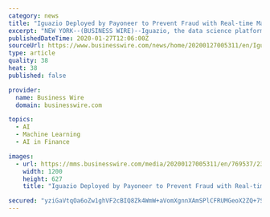 ```yaml
---
category: news
title: "Iguazio Deployed by Payoneer to Prevent Fraud with Real-time Machine Learning"
excerpt: "NEW YORK--(BUSINESS WIRE)--Iguazio, the data science platform for real time machine learning applications, today announced that Payoneer, the digital payment platform empowering businesses around the world to grow globally, has selected Iguazio’s platform to provide its 4 million customers with a safer payment experience. By deploying Iguazio ..."
publishedDateTime: 2020-01-27T12:06:00Z
sourceUrl: https://www.businesswire.com/news/home/20200127005311/en/Iguazio-Deployed-Payoneer-Prevent-Fraud-Real-time-Machine
type: article
quality: 38
heat: 38
published: false

provider:
  name: Business Wire
  domain: businesswire.com

topics:
  - AI
  - Machine Learning
  - AI in Finance

images:
  - url: https://mms.businesswire.com/media/20200127005311/en/769537/23/Iguazio+logo+light+png.jpg
    width: 1200
    height: 627
    title: "Iguazio Deployed by Payoneer to Prevent Fraud with Real-time Machine Learning"

secured: "yziGaVtqOa6oZw1ghVF2cBIQ8Zk4WmW+aVomXgnnXAmSPlCFRUMGeoX2ZQ+7SjbPsEIqyuLUYhhNvMqQcvFDKgtcHNwMh0e3nuuvJshL1tY95Mmr+MQtG+Z4Pa4xHl78GWnb6lypwGBsehXaCFJzTQjRR5ZncmsBSLAvg/u+jZJAkfrxGbIjokAevCHAmdPDM3AgxW47JvWKYRtnpHaZkSkMplbecBrXtUEhSsV4o5a191U5WEDHdLbt7pYUi3pA7bPGmVdtbz/bfiFL8uS+npyrcBLtc0cDUhcS8sn+5Ia6QnPq/g9QIw0LPSkcNqaA;3zXed+9gXTHQFai1wlDz3A=="
---
```


